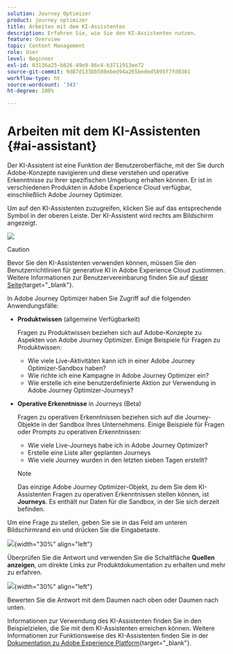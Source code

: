 ```yaml
---
solution: Journey Optimizer
product: journey optimizer
title: Arbeiten mit dem KI-Assistenten
description: Erfahren Sie, wie Sie den KI-Assistenten nutzen.
feature: Overview
topic: Content Management
role: User
level: Beginner
exl-id: 03136a25-b826-49e9-86c4-b3711913ee72
source-git-commit: 9d87d133bb580ebed94a265beded5895f7fd0301
workflow-type: ht
source-wordcount: '343'
ht-degree: 100%

---
```


# Arbeiten mit dem KI-Assistenten {#ai-assistant}

Der KI-Assistent ist eine Funktion der Benutzeroberfläche, mit der Sie durch Adobe-Konzepte navigieren und diese verstehen und operative Erkenntnisse zu Ihrer spezifischen Umgebung erhalten können. Er ist in verschiedenen Produkten in Adobe Experience Cloud verfügbar, einschließlich Adobe Journey Optimizer.

Um auf den KI-Assistenten zuzugreifen, klicken Sie auf das entsprechende Symbol in der oberen Leiste. Der KI-Assistent wird rechts am Bildschirm angezeigt.

![](assets/do-not-localize/ai-assistant-open.png)


>[!CAUTION]
>
>Bevor Sie den KI-Assistenten verwenden können, müssen Sie den Benutzerrichtlinien für generative KI in Adobe Experience Cloud zustimmen. Weitere Informationen zur Benutzervereinbarung finden Sie auf [dieser Seite](https://experienceleague.adobe.com/de/docs/experience-platform/ai-assistant/home){target="_blank"}.

In Adobe Journey Optimizer haben Sie Zugriff auf die folgenden Anwendungsfälle:

* **Produktwissen** (allgemeine Verfügbarkeit)

  Fragen zu Produktwissen beziehen sich auf Adobe-Konzepte zu Aspekten von Adobe Journey Optimizer. Einige Beispiele für Fragen zu Produktwissen:

   * Wie viele Live-Aktivitäten kann ich in einer Adobe Journey Optimizer-Sandbox haben?
   * Wie richte ich eine Kampagne in Adobe Journey Optimizer ein?
   * Wie erstelle ich eine benutzerdefinierte Aktion zur Verwendung in Adobe Journey Optimizer-Journeys?


* **Operative Erkenntnisse** in Journeys (Beta)

  Fragen zu operativen Erkenntnissen beziehen sich auf die Journey-Objekte in der Sandbox Ihres Unternehmens. Einige Beispiele für Fragen oder Prompts zu operativen Erkenntnissen:

   * Wie viele Live-Journeys habe ich in Adobe Journey Optimizer?
   * Erstelle eine Liste aller geplanten Journeys
   * Wie viele Journey wurden in den letzten sieben Tagen erstellt?

  >[!NOTE]
  >
  >Das einzige Adobe Journey Optimizer-Objekt, zu dem Sie dem KI-Assistenten Fragen zu operativen Erkenntnissen stellen können, ist **Journeys**. Es enthält nur Daten für die Sandbox, in der Sie sich derzeit befinden.


Um eine Frage zu stellen, geben Sie sie in das Feld am unteren Bildschirmrand ein und drücken Sie die Eingabetaste.

![](assets/do-not-localize/ai-assistant-ask.png){width="30%" align="left"}

Überprüfen Sie die Antwort und verwenden Sie die Schaltfläche **Quellen anzeigen**, um direkte Links zur Produktdokumentation zu erhalten und mehr zu erfahren.

![](assets/do-not-localize/ai-assistant-answer.png){width="30%" align="left"}

Bewerten Sie die Antwort mit dem Daumen nach oben oder Daumen nach unten.

Informationen zur Verwendung des KI-Assistenten finden Sie in den Beispielzielen, die Sie mit dem KI-Assistenten erreichen können. Weitere Informationen zur Funktionsweise des KI-Assistenten finden Sie in der [Dokumentation zu Adobe Experience Platform](https://experienceleague.adobe.com/de/docs/experience-platform/ai-assistant/home){target="_blank"}.
